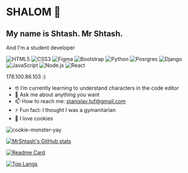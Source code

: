 # SHALOM 👋

## My name is Shtash. Mr Shtash.

And I'm a student developer

![HTML5](https://img.shields.io/badge/html5-%23E34F26.svg?style=for-the-badge&logo=html5&logoColor=white)
![CSS3](https://img.shields.io/badge/css3-%231572B6.svg?style=for-the-badge&logo=css3&logoColor=white)
![Figma](https://img.shields.io/badge/figma%20-%23F24E1E.svg?&style=for-the-badge&logo=figma&logoColor=white)
![Bootstrap](https://img.shields.io/badge/bootstrap-%23563D7C.svg?style=for-the-badge&logo=bootstrap&logoColor=white)
![Python](https://img.shields.io/badge/python%20-%2314354C.svg?&style=for-the-badge&logo=python&logoColor=white)
![Posrgres](https://img.shields.io/badge/postgres-%23316192.svg?&style=for-the-badge&logo=postgresql&logoColor=white)
![Django](https://img.shields.io/badge/django%20-%23092E20.svg?&style=for-the-badge&logo=django&logoColor=white)
![JavaScript](https://img.shields.io/badge/javascript%20-%23323330.svg?&style=for-the-badge&logo=javascript&logoColor=%23F7DF1E)
![Node.js](https://img.shields.io/badge/node.js%20-%2343853D.svg?&style=for-the-badge&logo=node.js&logoColor=white)
![React](https://img.shields.io/badge/react%20-%2320232a.svg?&style=for-the-badge&logo=react&logoColor=%2361DAFB)


178.100.86.103 :)

- 🤓 I’m currently learning to understand characters in the code editor
- 💬 Ask me about anything you want
- 📫 How to reach me: stanislav.tuf@gmail.com
- ⚡ Fun fact: I thought I was a gymanitarian
- 🍪 I love cookies

![cookie-monster-yay](https://user-images.githubusercontent.com/125918419/222141306-8bb0f3cd-8a0f-4c6a-93a1-7797495f1136.gif)

[![MrShtash's GitHub stats](https://github-readme-stats.vercel.app/api?username=MrShtash)](https://github.com/mrshtash/github-readme-stats&show_icons=true&theme=dark)

[![Readme Card](https://github-readme-stats.vercel.app/api/pin/?username=mrshtash&repo=github-readme-stats)](https://github.com/mrshtash/github-readme-stats)

[![Top Langs](https://github-readme-stats.vercel.app/api/top-langs/?username=mrshtash)](https://github.com/mrshtash/github-readme-stats)


